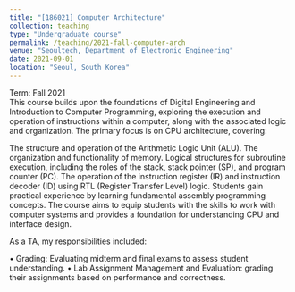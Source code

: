 ```yaml
---
title: "[186021] Computer Architecture"
collection: teaching
type: "Undergraduate course"
permalink: /teaching/2021-fall-computer-arch
venue: "Seoultech, Department of Electronic Engineering"
date: 2021-09-01
location: "Seoul, South Korea"
---
```

Term: Fall 2021  
This course builds upon the foundations of Digital Engineering and Introduction to Computer Programming, exploring the execution and operation of instructions within a computer, along with the associated logic and organization. The primary focus is on CPU architecture, covering:

The structure and operation of the Arithmetic Logic Unit (ALU).
The organization and functionality of memory.
Logical structures for subroutine execution, including the roles of the stack, stack pointer (SP), and program counter (PC).
The operation of the instruction register (IR) and instruction decoder (ID) using RTL (Register Transfer Level) logic.
Students gain practical experience by learning fundamental assembly programming concepts. The course aims to equip students with the skills to work with computer systems and provides a foundation for understanding CPU and interface design.  

As a TA, my responsibilities included:  

• Grading: Evaluating midterm and final exams to assess student understanding.
• Lab Assignment Management and Evaluation: grading their assignments based on performance and correctness.
